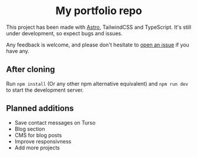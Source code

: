 <h1 align="center">My portfolio repo</h1>

This project has been made with [Astro](https://astro.build/), TailwindCSS and TypeScript. It's still under development, so expect bugs and issues.

Any feedback is welcome, and please don't hesitate to [open an issue](https://github.com/Sleepy-gogo/portfolio-project/issues/new) if you have any.

## After cloning

Run `npm install` (Or any other npm alternative equivalent) and `npm run dev` to start the development server.

## Planned additions

- Save contact messages on Turso
- Blog section
- CMS for blog posts
- Improve responsivness
- Add more projects
